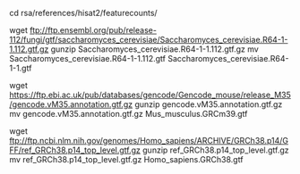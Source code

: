 cd rsa/references/hisat2/featurecounts/

wget ftp://ftp.ensembl.org/pub/release-112/fungi/gtf/saccharomyces_cerevisiae/Saccharomyces_cerevisiae.R64-1-1.112.gtf.gz
gunzip Saccharomyces_cerevisiae.R64-1-1.112.gtf.gz
mv Saccharomyces_cerevisiae.R64-1-1.112.gtf Saccharomyces_cerevisiae.R64-1-1.gtf

wget https://ftp.ebi.ac.uk/pub/databases/gencode/Gencode_mouse/release_M35/gencode.vM35.annotation.gtf.gz
gunzip gencode.vM35.annotation.gtf.gz
mv gencode.vM35.annotation.gtf.gz Mus_musculus.GRCm39.gtf

wget ftp://ftp.ncbi.nlm.nih.gov/genomes/Homo_sapiens/ARCHIVE/GRCh38.p14/GFF/ref_GRCh38.p14_top_level.gtf.gz
gunzip ref_GRCh38.p14_top_level.gtf.gz
mv ref_GRCh38.p14_top_level.gtf.gz Homo_sapiens.GRCh38.gtf
